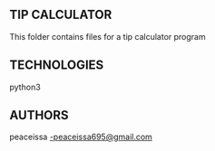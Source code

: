 ## TIP CALCULATOR
This folder contains files for a tip calculator program

## TECHNOLOGIES
python3
 
 ## AUTHORS
 peaceissa -peaceissa695@gmail.com
